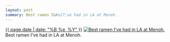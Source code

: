 ```yaml
---
layout: post
summary: Best ramen I&#x27;ve had in LA at Menoh.
---
```


<p>
  <time><a href="/273">{{ page.date | date: "%B %e, %Y" }}</a></time>
  <a href="/273"><img src="{{ site.assets_url }}/273-640.jpg" srcset="{{ site.assets_url }}/273-1280.jpg 1280w, {{ site.assets_url }}/273-960.jpg 960w, {{ site.assets_url }}/273-640.jpg 640w, {{ site.assets_url }}/273-320.jpg 320w" sizes="(min-width: 700px) 50vw, calc(100vw - 2rem)" alt="Best ramen I&#x27;ve had in LA at Menoh." /></a>
  <span>Best ramen I&#x27;ve had in LA at Menoh.</span>
</p>
